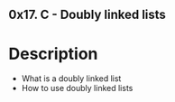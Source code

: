## 0x17. C - Doubly linked lists

# Description
- What is a doubly linked list
- How to use doubly linked lists
